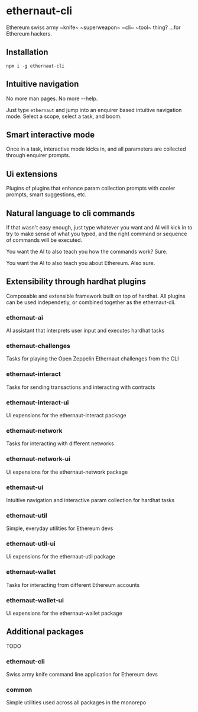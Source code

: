 # ethernaut-cli

Ethereum swiss army ~knife~ ~superweapon~ ~cli~ ~tool~ thing?
...for Ethereum hackers.

## Installation

`npm i -g ethernaut-cli`

## Intuitive navigation

No more man pages. No more --help.

Just type `ethernaut` and jump into an enquirer based intuitive navigation mode. Select a scope, select a task, and boom.

## Smart interactive mode

Once in a task, interactive mode kicks in, and all parameters are collected through enquirer prompts.

## Ui extensions

Plugins of plugins that enhance param collection prompts with cooler prompts, smart suggestions, etc.

## Natural language to cli commands

If that wasn't easy enough, just type whatever you want and AI will kick in to try to make sense of what you typed, and the right command or sequence of commands will be executed.

You want the AI to also teach you how the commands work? Sure.

You want the AI to also teach you about Ethereum. Also sure.

## Extensibility through hardhat plugins

Composable and extensible framework built on top of hardhat. All plugins can be used independetly, or combined together as the ethernaut-cli.

### ethernaut-ai

AI assistant that interprets user input and executes hardhat tasks

### ethernaut-challenges

Tasks for playing the Open Zeppelin Ethernaut challenges from the CLI

### ethernaut-interact

Tasks for sending transactions and interacting with contracts

### ethernaut-interact-ui

Ui expensions for the ethernaut-interact package

### ethernaut-network

Tasks for interacting with different networks

### ethernaut-network-ui

Ui expensions for the ethernaut-network package

### ethernaut-ui

Intuitive navigation and interactive param collection for hardhat tasks

### ethernaut-util

Simple, everyday utilities for Ethereum devs

### ethernaut-util-ui

Ui expensions for the ethernaut-util package

### ethernaut-wallet

Tasks for interacting from different Ethereum accounts

### ethernaut-wallet-ui

Ui expensions for the ethernaut-wallet package

## Additional packages

TODO

### ethernaut-cli

Swiss army knife command line application for Ethereum devs

### common

Simple utilities used across all packages in the monorepo
